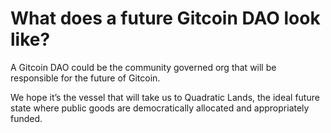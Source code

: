 # What does a future Gitcoin DAO look like?

A Gitcoin DAO could be the community governed org that will be responsible for the future of Gitcoin.

We hope it’s the vessel that will take us to Quadratic Lands, the ideal future state where public goods are democratically allocated and appropriately funded.

